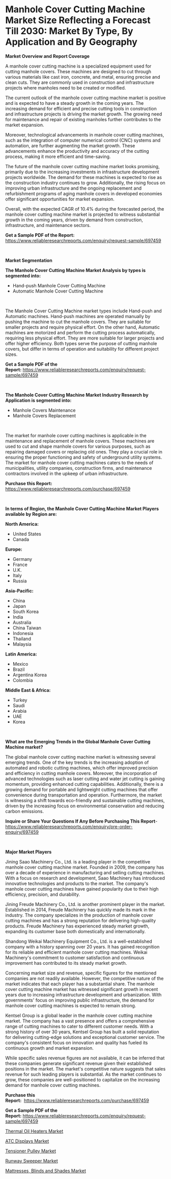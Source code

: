 <p><h1>Manhole Cover Cutting Machine Market Size Reflecting a Forecast Till 2030: Market By Type, By Application and By Geography</h1></p><p><strong>Market Overview and Report Coverage</strong></p>
<p><p>A manhole cover cutting machine is a specialized equipment used for cutting manhole covers. These machines are designed to cut through various materials like cast iron, concrete, and metal, ensuring precise and clean cuts. They are commonly used in construction and infrastructure projects where manholes need to be created or modified.</p><p>The current outlook of the manhole cover cutting machine market is positive and is expected to have a steady growth in the coming years. The increasing demand for efficient and precise cutting tools in construction and infrastructure projects is driving the market growth. The growing need for maintenance and repair of existing manholes further contributes to the market expansion.</p><p>Moreover, technological advancements in manhole cover cutting machines, such as the integration of computer numerical control (CNC) systems and automation, are further augmenting the market growth. These advancements enhance the productivity and accuracy of the cutting process, making it more efficient and time-saving.</p><p>The future of the manhole cover cutting machine market looks promising, primarily due to the increasing investments in infrastructure development projects worldwide. The demand for these machines is expected to rise as the construction industry continues to grow. Additionally, the rising focus on improving urban infrastructure and the ongoing replacement and refurbishment programs of aging manhole covers in developed economies offer significant opportunities for market expansion.</p><p>Overall, with the expected CAGR of 10.4% during the forecasted period, the manhole cover cutting machine market is projected to witness substantial growth in the coming years, driven by demand from construction, infrastructure, and maintenance sectors.</p></p>
<p><strong>Get a Sample PDF of the Report:</strong> <a href="https://www.reliableresearchreports.com/enquiry/request-sample/697459">https://www.reliableresearchreports.com/enquiry/request-sample/697459</a></p>
<p>&nbsp;</p>
<p><strong>Market Segmentation</strong></p>
<p><strong>The Manhole Cover Cutting Machine Market Analysis by types is segmented into:</strong></p>
<p><ul><li>Hand-push Manhole Cover Cutting Machine</li><li>Automatic Manhole Cover Cutting Machine</li></ul></p>
<p>&nbsp;</p>
<p><p>The Manhole Cover Cutting Machine market types include Hand-push and Automatic machines. Hand-push machines are operated manually by pushing the machine to cut the manhole covers. They are suitable for smaller projects and require physical effort. On the other hand, Automatic machines are motorized and perform the cutting process automatically, requiring less physical effort. They are more suitable for larger projects and offer higher efficiency. Both types serve the purpose of cutting manhole covers, but differ in terms of operation and suitability for different project sizes.</p></p>
<p><strong>Get a Sample PDF of the Report:</strong>&nbsp;<a href="https://www.reliableresearchreports.com/enquiry/request-sample/697459">https://www.reliableresearchreports.com/enquiry/request-sample/697459</a></p>
<p>&nbsp;</p>
<p><strong>The Manhole Cover Cutting Machine Market Industry Research by Application is segmented into:</strong></p>
<p><ul><li>Manhole Covers Maintenance</li><li>Manhole Covers Replacement</li></ul></p>
<p>&nbsp;</p>
<p><p>The market for manhole cover cutting machines is applicable in the maintenance and replacement of manhole covers. These machines are used to cut and shape manhole covers for various purposes, such as repairing damaged covers or replacing old ones. They play a crucial role in ensuring the proper functioning and safety of underground utility systems. The market for manhole cover cutting machines caters to the needs of municipalities, utility companies, construction firms, and maintenance contractors involved in the upkeep of urban infrastructure.</p></p>
<p><strong>Purchase this Report:</strong>&nbsp; <a href="https://www.reliableresearchreports.com/purchase/697459">https://www.reliableresearchreports.com/purchase/697459</a></p>
<p>&nbsp;</p>
<p><strong>In terms of Region, the Manhole Cover Cutting Machine Market Players available by Region are:</strong></p>
<p>
    <p> <strong> North America: </strong>
        <ul>
            <li>United States</li>
            <li>Canada</li>
        </ul>
        </p> 
    <p> <strong> Europe: </strong>
        <ul>
            <li>Germany</li>
            <li>France</li>
            <li>U.K.</li>
            <li>Italy</li>
            <li>Russia</li>
        </ul>
        </p> 
    <p> <strong> Asia-Pacific: </strong>
        <ul>
            <li>China</li>
            <li>Japan</li>
            <li>South Korea</li>
            <li>India</li>
            <li>Australia</li>
            <li>China Taiwan</li>
            <li>Indonesia</li>
            <li>Thailand</li>
            <li>Malaysia</li>
        </ul>
        </p> 
    <p> <strong> Latin America: </strong>
        <ul>
            <li>Mexico</li>
            <li>Brazil</li>
            <li>Argentina Korea</li>
            <li>Colombia</li>
        </ul>
        </p> 
    <p> <strong> Middle East & Africa: </strong>
        <ul>
            <li>Turkey</li>
            <li>Saudi</li>
            <li>Arabia</li>
            <li>UAE</li>
            <li>Korea</li>
        </ul>
    </p>
    </p>
<p>&nbsp;</p>
<p><strong>What are the Emerging Trends in the Global Manhole Cover Cutting Machine market?</strong></p>
<p><p>The global manhole cover cutting machine market is witnessing several emerging trends. One of the key trends is the increasing adoption of automated and robotic cutting machines, which offer improved precision and efficiency in cutting manhole covers. Moreover, the incorporation of advanced technologies such as laser cutting and water jet cutting is gaining momentum, providing enhanced cutting capabilities. Additionally, there is a growing demand for portable and lightweight cutting machines that offer convenience during transportation and operation. Furthermore, the market is witnessing a shift towards eco-friendly and sustainable cutting machines, driven by the increasing focus on environmental conservation and reducing carbon emissions.</p></p>
<p><strong>Inquire or Share Your Questions If Any Before Purchasing This Report</strong>- <a href="https://www.reliableresearchreports.com/enquiry/pre-order-enquiry/697459">https://www.reliableresearchreports.com/enquiry/pre-order-enquiry/697459</a></p>
<p>&nbsp;</p>
<p><strong>Major Market Players</strong></p>
<p><p>Jining Saao Machinery Co., Ltd. is a leading player in the competitive manhole cover cutting machine market. Founded in 2009, the company has over a decade of experience in manufacturing and selling cutting machines. With a focus on research and development, Saao Machinery has introduced innovative technologies and products to the market. The company's manhole cover cutting machines have gained popularity due to their high efficiency, precision, and durability.</p><p>Jining Freude Machinery Co., Ltd. is another prominent player in the market. Established in 2014, Freude Machinery has quickly made its mark in the industry. The company specializes in the production of manhole cover cutting machines and has a strong reputation for delivering high-quality products. Freude Machinery has experienced steady market growth, expanding its customer base both domestically and internationally.</p><p>Shandong Weikai Machinery Equipment Co., Ltd. is a well-established company with a history spanning over 20 years. It has gained recognition for its reliable and efficient manhole cover cutting machines. Weikai Machinery's commitment to customer satisfaction and continuous improvement has contributed to its steady market growth.</p><p>Concerning market size and revenue, specific figures for the mentioned companies are not readily available. However, the competitive nature of the market indicates that each player has a substantial share. The manhole cover cutting machine market has witnessed significant growth in recent years due to increasing infrastructure development and urbanization. With governments' focus on improving public infrastructure, the demand for manhole cover cutting machines is expected to remain strong.</p><p>Kentsel Group is a global leader in the manhole cover cutting machine market. The company has a vast presence and offers a comprehensive range of cutting machines to cater to different customer needs. With a strong history of over 30 years, Kentsel Group has built a solid reputation for delivering cutting-edge solutions and exceptional customer service. The company's consistent focus on innovation and quality has fueled its continuous growth and market expansion.</p><p>While specific sales revenue figures are not available, it can be inferred that these companies generate significant revenue given their established positions in the market. The market's competitive nature suggests that sales revenue for such leading players is substantial. As the market continues to grow, these companies are well-positioned to capitalize on the increasing demand for manhole cover cutting machines.</p></p>
<p><strong>Purchase this Report:</strong>&nbsp;&nbsp;<a href="https://www.reliableresearchreports.com/purchase/697459">https://www.reliableresearchreports.com/purchase/697459</a></p>
<p></p>
<p><strong>Get a Sample PDF of the Report:</strong>&nbsp;<a href="https://www.reliableresearchreports.com/enquiry/request-sample/697459">https://www.reliableresearchreports.com/enquiry/request-sample/697459</a></p>
<p><p><a href="https://www.linkedin.com/pulse/thermal-oil-heaters-market-size-growth-forecast-from-2023-qvshc/">Thermal Oil Heaters Market</a></p><p><a href="https://medium.com/@sanju991215/atc-displays-market-size-growth-forecast-2023-2030-08f67387455a">ATC Displays Market</a></p><p><a href="https://www.linkedin.com/pulse/tensioner-pulley-market-share-amp-new-trends-analysis-report-type-kx4hc/">Tensioner Pulley Market</a></p><p><a href="https://medium.com/@klebogdani/runway-sweeper-market-size-growth-forecast-2023-2030-d59739f03af0">Runway Sweeper Market</a></p><p><a href="https://github.com/kipkeeva/Market-Research-Report-List-1/blob/main/mattresses-blinds-and-shades-market.md">Mattresses, Blinds and Shades Market</a></p></p>